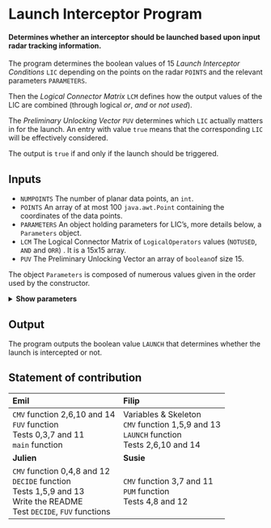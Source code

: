 # Launch Interceptor Program

#### Determines whether an interceptor should be launched based upon input radar tracking information.

The program determines the boolean values of 15 _Launch Interceptor Conditions_ `LIC` depending on the points on the radar `POINTS` and the relevant parameters `PARAMETERS`.

Then the _Logical Connector Matrix_ `LCM` defines how the output values of the LIC are combined (through logical _or_, _and_ or _not used_).

The _Preliminary Unlocking Vector_ `PUV` determines which `LIC` actually matters in for the launch. An entry with value `true` means that the corresponding `LIC` will be effectively considered.

The output is `true` if and only if the launch should be triggered.

## Inputs


* `NUMPOINTS` The number of planar data points, an `int`.
* `POINTS` An array of at most 100 `java.awt.Point` containing the coordinates of the data points.
* `PARAMETERS` An object holding parameters for LIC’s, more details below, a `Parameters` object.
* `LCM` The Logical Connector Matrix of `LogicalOperators` values (`NOTUSED`, `AND` and `ORR`) . It is a 15x15 array.
* `PUV` The Preliminary Unlocking Vector an array of `boolean`of size 15.

The object `Parameters` is composed of numerous values given in the order used by the constructor.
<details>
<summary><b>Show parameters</b></summary>
</br>
<ul>
<li> <code> double LENGTH1 </code> </li>
<li> <code> double RADIUS1 </code> </li>
<li> <code> double EPSILON </code> </li>
<li> <code> double AREA1 </code> </li>
<li> <code> int QPTS </code> </li>
<li> <code> int QUADS </code> </li>
<li> <code> double DIST </code> </li>
<li> <code> int NPTS </code> </li>
<li> <code> int KPTS </code> </li>
<li> <code> int APTS </code> </li>
<li> <code> int BPTS </code> </li>
<li> <code> int CPTS </code> </li>
<li> <code> int DPTS </code> </li>
<li> <code> int EPTS </code> </li>
<li> <code> int FPTS </code> </li>
<li> <code> int GPTS </code> </li>
<li> <code> double LENGTH2 </code> </li>
<li> <code> double RADIUS2 </code> </li>
<li> <code> double AREA2 </code> </li>
</ul>
</details>

## Output

The program outputs the boolean value `LAUNCH` that determines whether the launch is intercepted or not.

## Statement of contribution

|Emil|Filip |
|:--|:--|
| `CMV` function 2,6,10 and 14 <br/> `FUV` function <br/>Tests 0,3,7 and 11 <br/> `main` function| Variables & Skeleton <br/> `CMV` function 1,5,9 and 13 <br/> `LAUNCH` function <br/> Tests 2,6,10 and 14 <br/> |
|**Julien** | **Susie** |
`CMV` function 0,4,8 and 12 <br/> `DECIDE` function <br/> Tests 1,5,9 and 13 <br/> Write the README <br/> Test `DECIDE`, `FUV` functions <br/>  | `CMV` function 3,7 and 11 <br/> `PUM` function <br/> Tests 4,8 and 12 <br/>  |
